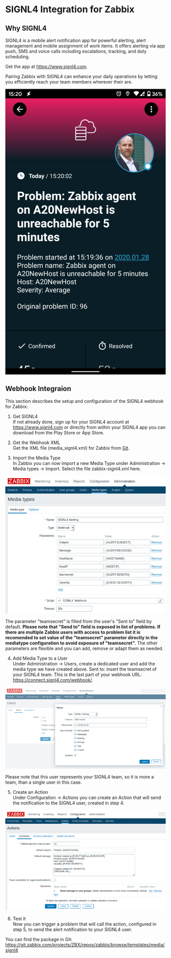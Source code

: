 # SIGNL4 Integration for Zabbix

## Why SIGNL4

SIGNL4 is a mobile alert notification app for powerful alerting, alert management and mobile assignment of work items. It offers alerting via app push, SMS and voice calls including escalations, tracking, and duty scheduling.

Get the app at https://www.signl4.com.

Pairing Zabbix with SIGNL4 can enhance your daily operations by letting you efficiently reach your team members wherever their are.

![SIGNL4](images/signl4-zabbix.png?raw=true)

## Webhook Integraion

This section describes the setup and configuration of the SIGNL4 webhook for Zabbix:

1. Get SIGNL4  
If not already done, sign up for your SIGNL4 account at https://www.signl4.com or directly from within your SIGNL4 app you can download from the Play Store or App Store.

2. Get the Webhook XML  
Get the XML file (media_signl4.xml) for Zabbix from [Git](https://git.zabbix.com/projects/ZBX/repos/zabbix/browse/templates/media/signl4).

3. Import the Media Type  
In Zabbix you can now import a new Media Type under Administration -> Media types -> Import. Select the file zabbix-signl4.xml here.

![Zabbix Media Type](images/zabbix-webhook-media-type.png?raw=true)

The parameter "teamsecret" is filled from the user's "Sent to" field by default. **Please note that "Send to" field is exposed in list of problems. If there are multiple Zabbix users with access to problem list it is recomended to set value of the "teamsecret" parameter directly in the mediatype configuration to avoid exposure of "teamsecret".**
The other parameters are flexible and you can add, remove or adapt them as needed.

4. Add Media Type to a User  
Under Administration -> Users, create a dedicated user and add the media type we have created above.
Sent to: insert the teamsecret of your SIGNL4 team. This is the last part of your webhook URL: https://connect.signl4.com/webhook/<teamsecret>.

![User](images/zabbix-webhook-user.png?raw=true)

Please note that this user represents your SIGNL4 team, so it is more a team, than a single user in this case.

5. Create an Action  
Under Configuration -> Actions you can create an Action that will send the notification to the SIGNL4 user, created in step 4.

![Action](images/zabbix-script-action.png?raw=true)

6. Test it  
Now you can trigger a problem that will call the action, configured in step 5, to send the alert notification to your SIGNL4 user.

You can find the package in Git:
https://git.zabbix.com/projects/ZBX/repos/zabbix/browse/templates/media/signl4
